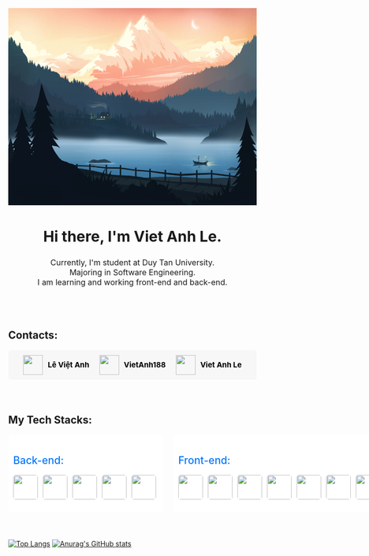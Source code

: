 <section>
    <img style="height: 400px; width: 100%" src="./assets/imgs/mountains.jpg"/>
    <div style="text-align: center">
        <h1 style="font-size: 30px">Hi there, I'm <b>Viet Anh Le</b>.</h1>
        <ul style="list-style: none; font-size: 16px; padding: 0">
            <li>Currently, I'm student at Duy Tan University.</li>
            <li>Majoring in Software Engineering.</li>
            <li>I am learning and working front-end and back-end.</li>
        </ul>
    </div>
</section>
<section style="padding-top: 40px">
    <h1>Contacts:</h1>
    <div style="display: flex; align-items: center; justify-content: space-evenly; background-color: #f7f7f7; border-radius: 5px; padding: 10px">
        <a style="display: flex; align-items: center ;text-decoration: none; color: #000; column-gap: 10px" href="https://www.facebook.com/profile.php?id=100009701613657">
            <img src="https://cdn.jsdelivr.net/gh/devicons/devicon/icons/facebook/facebook-original.svg" style="height: 40px; width: 40px"/>
            <span style="font-size: 15px; font-weight: 700">Lê Việt Anh</span>
        </a>
        <a style="display: flex; align-items: center ;text-decoration: none; color: #000; column-gap: 10px" href="https://github.com/VietAnh188">
            <img src="https://cdn.jsdelivr.net/gh/devicons/devicon/icons/github/github-original.svg" style="height: 40px; width: 40px"/>
            <span style="font-size: 15px;  font-weight: 700">VietAnh188</span>
        </a>
        <a style="display: flex; align-items: center ;text-decoration: none; color: #000; column-gap: 10px" href="https://www.linkedin.com/in/viet-anh-le-033b29227/">
            <img src="https://cdn.jsdelivr.net/gh/devicons/devicon/icons/linkedin/linkedin-original.svg" style="height: 40px; width: 40px"/>
            <span style="font-size: 15px;  font-weight: 700">Viet Anh Le</span>
        </a>
    </div>
</section>
<section style="padding-top: 40px; padding-bottom: 40px">
    <h1>My Tech Stacks:</h1>
    <div style="display: flex; column-gap: 20px">
        <div style="background-color: white; padding: 10px; border-radius: 5px">
            <h2 style="color: #0377fc; font-weight: 500">Back-end:</h3>
            <ul style="padding: 0; list-style: none; display: flex; gap: 5px">
                <li>
                    <img src="https://cdn.jsdelivr.net/gh/devicons/devicon/icons/typescript/typescript-original.svg" style="height: 50px; width: 50px; border-radius: 5px"/>
                <li>
                <li>
                    <img src="https://cdn.jsdelivr.net/gh/devicons/devicon/icons/javascript/javascript-original.svg" style="height: 50px; width: 50px; border-radius: 5px"/>
                <li>
                <li>
                    <img src="https://cdn.jsdelivr.net/gh/devicons/devicon/icons/nodejs/nodejs-original.svg" style="height: 50px; width: 50px; border-radius: 5px"/>
                <li>
                <li>
                    <img src="https://cdn.jsdelivr.net/gh/devicons/devicon/icons/nestjs/nestjs-plain.svg" style="height: 50px; width: 50px; border-radius: 5px"/>
                <li>
                <li>
                    <img src="https://cdn.jsdelivr.net/gh/devicons/devicon/icons/express/express-original-wordmark.svg" style="height: 50px; width: 50px; border-radius: 5px"/>
                <li>
            </ul>
        </div>
        <div style="background-color: white; padding: 10px; border-radius: 5px">
            <h2 style="color: #0377fc; font-weight: 500">Front-end:</h2>
            <ul style="padding: 0; list-style: none; display: flex; gap: 5px">
                <li>
                    <img src="https://cdn.jsdelivr.net/gh/devicons/devicon/icons/react/react-original-wordmark.svg" style="height: 50px; width: 50px; border-radius: 5px"/>
                <li>
                <li>
                    <img src="https://cdn.jsdelivr.net/gh/devicons/devicon/icons/redux/redux-original.svg" style="height: 50px; width: 50px; border-radius: 5px"/>
                <li>
                <li>
                    <img src="https://cdn.jsdelivr.net/gh/devicons/devicon/icons/tailwindcss/tailwindcss-plain.svg" style="height: 50px; width: 50px; border-radius: 5px"/>
                <li>
                <li>
                    <img src="https://cdn.jsdelivr.net/gh/devicons/devicon/icons/bootstrap/bootstrap-plain.svg" style="height: 50px; width: 50px; border-radius: 5px"/>
                <li>
                <li>
                    <img src="https://cdn.jsdelivr.net/gh/devicons/devicon/icons/sass/sass-original.svg" style="height: 50px; width: 50px; border-radius: 5px"/>
                <li>
                <li>
                    <img src="https://cdn.jsdelivr.net/gh/devicons/devicon/icons/html5/html5-original-wordmark.svg" style="height: 50px; width: 50px; border-radius: 5px"/>
                <li>
                <li>
                    <img src="https://cdn.jsdelivr.net/gh/devicons/devicon/icons/css3/css3-original-wordmark.svg" style="height: 50px; width: 50px; border-radius: 5px"/>
                <li>
            </ul>
        </div>
        <div style="background-color: white; padding: 10px; border-radius: 5px">
            <h2 style="color: #0377fc; font-weight: 500">Database:</h2>
            <ul style="padding: 0; list-style: none; display: flex; gap: 5px">
                <li>
                    <img src="https://cdn.jsdelivr.net/gh/devicons/devicon/icons/redis/redis-original.svg" style="height: 50px; width: 50px; border-radius: 5px"/>
                <li>
                <li>
                    <img src="https://cdn.jsdelivr.net/gh/devicons/devicon/icons/postgresql/postgresql-original.svg" style="height: 50px; width: 50px; border-radius: 5px"/>
                <li>
                <li>
                    <img src="https://cdn.jsdelivr.net/gh/devicons/devicon/icons/mysql/mysql-original-wordmark.svg" style="height: 50px; width: 50px; border-radius: 5px"/>
                <li>
                <li>
                    <img src="https://cdn.jsdelivr.net/gh/devicons/devicon/icons/mongodb/mongodb-original-wordmark.svg" style="height: 50px; width: 50px; border-radius: 5px"/>
                <li>
            </ul>
        </div>
    </div>
</section>

[![Top Langs](https://github-readme-stats.vercel.app/api/top-langs/?username=VietAnh188&langs_count=5)](https://github.com/anuraghazra/github-readme-stats)
[![Anurag's GitHub stats](https://github-readme-stats.vercel.app/api?username=VietAnh188)](https://github.com/anuraghazra/github-readme-stats)